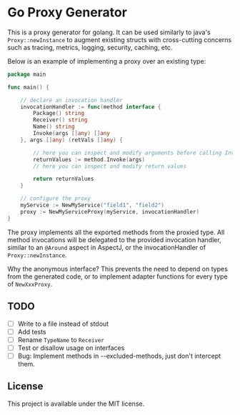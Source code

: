 # Go Proxy Generator

This is a proxy generator for golang. It can be used similarly to java's `Proxy::newInstance` to
augment existing structs with cross-cutting concerns such as tracing, metrics, logging, security,
caching, etc.

Below is an example of implementing a proxy over an existing type:

```go
package main

func main() {

	// declare an invocation handler 
	invocationHandler := func(method interface {
        Package() string
        Receiver() string
		Name() string
		Invoke(args []any) []any
	}, args []any) (retVals []any) {

		// here you can inspect and modify arguments before calling Invoke()
		returnValues := method.Invoke(args)
		// here you can inspect and modify return values

		return returnValues
	}

	// configure the proxy
	myService := NewMyService("field1", "field2")
	proxy := NewMyServiceProxy(myService, invocationHandler)
}

```

The proxy implements all the exported methods from the proxied type. All method invocations will be
delegated to the provided invocation handler, similar to an `@Around` aspect in AspectJ, or the
invocationHandler of `Proxy::newInstance`.

Why the anonymous interface? This prevents the need to depend on types from the generated code, or
to implement adapter functions for every type of `NewXxxProxy`.

## TODO

- [ ] Write to a file instead of stdout
- [ ] Add tests
- [ ] Rename `TypeName` to `Receiver`
- [ ] Test or disallow usage on interfaces
- [ ] Bug: Implement methods in --excluded-methods, just don't intercept them.

## License

This project is available under the MIT license.
